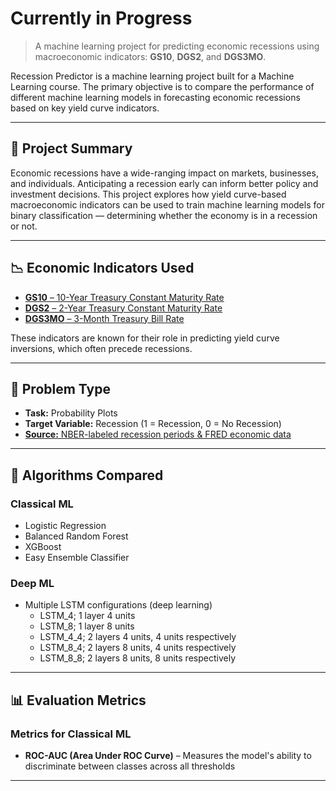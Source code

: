 # Currently in Progress
> A machine learning project for predicting economic recessions using macroeconomic indicators: **GS10**, **DGS2**, and **DGS3MO**.

Recession Predictor is a machine learning project built for a Machine Learning course. The primary objective is to compare the performance of different machine learning models in forecasting economic recessions based on key yield curve indicators.

---

## 📌 Project Summary

Economic recessions have a wide-ranging impact on markets, businesses, and individuals. Anticipating a recession early can inform better policy and investment decisions. This project explores how yield curve-based macroeconomic indicators can be used to train machine learning models for binary classification — determining whether the economy is in a recession or not.

---

## 📉 Economic Indicators Used

- [**GS10** – 10-Year Treasury Constant Maturity Rate](https://fred.stlouisfed.org/series/GS10)
- [**DGS2** – 2-Year Treasury Constant Maturity Rate](https://fred.stlouisfed.org/series/DGS2)
- [**DGS3MO** – 3-Month Treasury Bill Rate](https://fred.stlouisfed.org/series/DGS3MO)

These indicators are known for their role in predicting yield curve inversions, which often precede recessions.

---

## 🔧 Problem Type

- **Task:** Probability Plots <!-- Binary Classification -->
- **Target Variable:** Recession (1 = Recession, 0 = No Recession)  
- [**Source:** NBER-labeled recession periods & FRED economic data](https://fred.stlouisfed.org/series/USREC)

---

## 🧪 Algorithms Compared
### Classical ML
- Logistic Regression  
- Balanced Random Forest  
- XGBoost  
- Easy Ensemble Classifier 
### Deep ML 
- Multiple LSTM configurations (deep learning)
    - LSTM_4; 1 layer 4 units
    - LSTM_8; 1 layer 8 units
    - LSTM_4_4; 2 layers 4 units, 4 units respectively
    - LSTM_8_4; 2 layers 8 units, 4 units respectively
    - LSTM_8_8; 2 layers 8 units, 8 units respectively


---
## 📊 Evaluation Metrics
 ### Metrics for Classical ML
 <!--
- **AUC-PR (Area Under Precision-Recall Curve)** – Measures performance on imbalanced datasets by focusing on positive class precision and recall  -->
- **ROC-AUC (Area Under ROC Curve)** – Measures the model's ability to discriminate between classes across all thresholds

<!--
 ### Metrics for Deep ML


- **Accuracy** – Proportion of total correct predictions  
- **Balanced Accuracy** – Average recall per class, useful for imbalanced datasets  
- **Precision** – Proportion of positive identifications that were actually correct  
- **Recall** – Proportion of actual positives that were correctly identified  
- **F1 Score** – Harmonic mean of precision and recall, balancing both metrics  
- **Weighted Average** – Weighted average of precision, recall, and F1 score to account for class imbalance  
- **AUC-PR (Area Under Precision-Recall Curve)** – Measures performance on imbalanced datasets by focusing on positive class precision and recall  
- **ROC-AUC (Area Under ROC Curve)** – Measures the model's ability to discriminate between classes across all thresholds

-->

---


